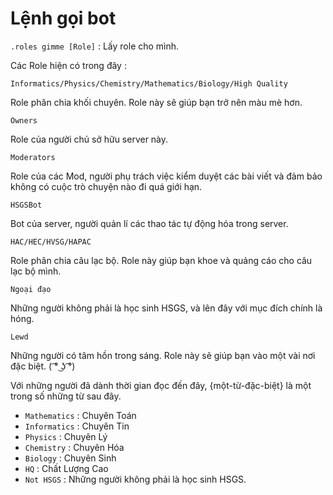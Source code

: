 # Lệnh gọi bot

`.roles gimme [Role]` : Lấy role cho mình.

Các Role hiện có trong đây :

`Informatics/Physics/Chemistry/Mathematics/Biology/High Quality`

Role phân chia khối chuyên. Role này sẽ giúp bạn trở nên màu mè hơn.

`Owners`

Role của người chủ sở hữu server này.

`Moderators`

Role của các Mod, người phụ trách việc kiểm duyệt các bài viết và đảm bảo không có cuộc trò chuyện nào đi quá giới hạn.

`HSGSBot`

Bot của server, người quản lí các thao tác tự động hóa trong server.

`HAC/HEC/HVSG/HAPAC`

Role phân chia câu lạc bộ. Role này giúp bạn khoe và quảng cáo cho câu lạc bộ mình.

`Ngoại đạo`

Những người không phải là học sinh HSGS, và lên đây với mục đích chính là hóng.

`Lewd`

Những người có tâm hồn trong sáng. Role này sẽ giúp bạn vào một vài nơi đặc biệt. ( ͡° ͜ʖ ͡°)

Với những người đã dành thời gian đọc đến đây, {một-từ-đặc-biệt} là một trong số những từ sau đây.
+ `Mathematics` : Chuyên Toán
+ `Informatics` : Chuyên Tin
+ `Physics` : Chuyên Lý
+ `Chemistry` : Chuyên Hóa
+ `Biology` : Chuyên Sinh
+ `HQ` : Chất Lượng Cao
+ `Not HSGS` : Những người không phải là học sinh HSGS.
